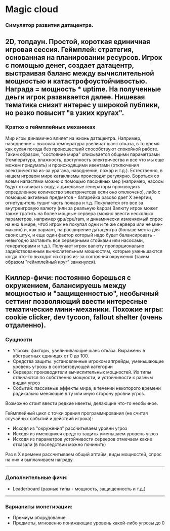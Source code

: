 # Magic cloud
### Симулятор развития датацентра.
2D, топдаун.
Простой, короткая единичная игровая сессия.
Геймплей: стратегия, основанная на планировании ресурсов. Игрок с помощью денег, создает датацентр, выстраивая баланс между вычислительной мощностью и катастрофоустойчивостью. Награда = мощность *  uptime. На полученные деьги игрок развивается далее.
Нишевая тематика снизит интерес у широкой публики, но резко повысит "в узких кругах".
---
### Кратко о геймплейных механиках
Мир игры динамично влияет на жизнь датацентра. Например, наводнение + высокая температура увеличат шанс отказа, в то время как сухая погода без происшествий способствуют спокойной работе. Таким образом, "состояние мира" описывается общими параметрами (температура, влажность, доступность электричества и все что мы еще можем придумать) и происходящими ивентами (отключения электричества из-за урагана, наводнение, пожар и т.д.). Естественно, в нашем игровом мире катаклизмы происходят регулярно.
Бороться со всеми напастями можно с помощью пассивных мер (например, насосы будут откачивать воду, а дизельные генераторы производить определенное количество электричетсва если оно отключено), либо с помощью активных предметов - батарейка разово дает X энергии, огнетушитель тушит часть пожара и т.д. Покупается это все за внутреигровую валюту (или за реальную kappa)
Валюту игрок может также тратить на более мощные сервера (можно ввести несколько параметров, например gpu/cpu/ram, и динамически изменяемый спрос на них в мире, чтоб игрок не покупал одни и те же сервера или не мин-максил) и, как вариант, на расширение датацентра (больше места для своих штук, и еще один фактор который надо будет балансировать - невыгодно заставить все серверными стойками или насосами, генераторами и т.д.). Получает игрок валюту пропорционально задействованным вычислительным мощностям, которые уменьшаются когда что-то выходит из строя из-за состояния окружения (таким образом "геймплейный круг" замкнулся).

Киллер-фичи: постоянно борешься с окружением, балансируешь между мощностью и "защищенностью", необычный сеттинг позволяющий ввести интересные тематические мини-механики.
Похожие игры: cookie clicker, dev tycoon, fallout shelter (очень отдаленно).
---
### Сущности
- Угрозы: факторы, увеличивающие шанс отказа. Выражены в абстрактных единицах от 0 до 100.
- Средства защиты: установленные игроком апгрейды, уменьшающие уровень угрозы в соответсвующей категории
- Сервера: производители вычислительных мощностей. Их типы отличаются по собственно мощности, и устойчивости к разным видам угроз
- Событий: пассивные эффекты мира, в течении некоторого времени радикально меняющие в ту или иную сторону уровни угроз.

Возможно стоит ввести редкие ивенты, делающие что-то необычное.

Геймплейный цикл с точки зрения программирования (не считая случайных событий и действий игрока):
- Исходя из "окружения" рассчитываем уровни угроз
- Исходя из имеющихся средств защиты уменьшаем уровень угроз
- Исходя из параметров устойчивости серверов отмечаем какие отказали (в последствии можно починить)

Раз в Х времени рассчитываем общий аптайм, виды мощностей, спрос на них и выплачиваем награду.

---
### Дополнительные фичи:
- Leaderboard (разные типы - мощность, защищенность и т.д.)

---
### Варианиты монетизации:
- Премиум оборудование
- Предметы, мгновенно понижающие уровень какой-либо угрозы до 0
